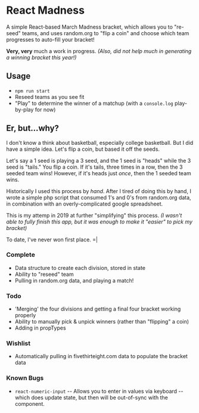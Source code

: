 # React Madness

A simple React-based March Madness bracket, which allows you to "re-seed" teams, and uses random.org to "flip a coin" and choose which team progresses to auto-fill your bracket!

**Very, very** much a work in progress. _(Also, did not help much in generating a winning bracket this year!)_

## Usage

- `npm run start`
- Reseed teams as you see fit
- "Play" to determine the winner of a matchup (with a `console.log` play-by-play for now)

## Er, but...why?

I don't know a think about basketball, especially college basketball. But I did have a simple idea. Let's flip a coin, but based it off the seeds.

Let's say a 1 seed is playing a 3 seed, and the 1 seed is "heads" while the 3 seed is "tails." You flip a coin. If it's tails, three times in a row, then the 3 seeded team wins! However, if it's heads just _once_, then the 1 seeded team wins.

Historically I used this process by _hand_. After I tired of doing this by hand, I wrote a simple php script that consumed 1's and 0's from random.org data, in combination with an overly-complicated google spreadsheet.

This is my attemp in 2019 at further "simplifying" this process. _(I wasn't able to fully finish this app, but it was enough to make it "easier" to pick my bracket)_

To date, I've never won first place. =|

### Complete

- Data structure to create each division, stored in state
- Ability to "reseed" team
- Pulling in random.org data, and playing a match!

### Todo

- 'Merging' the four divisions and getting a final four bracket working properly
- Ability to manually pick & unpick winners (rather than "flipping" a coin)
- Adding in propTypes

### Wishlist

- Automatically pulling in fivethirteight.com data to populate the bracket data

### Known Bugs

- `react-numeric-input` -- Allows you to enter in values via keyboard -- which does update state, but then will be out-of-sync with the component.
